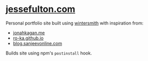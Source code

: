 # [jessefulton.com](http://jessefulton.com/)

Personal portfolio site built using [wintersmith](https://github.com/jnordberg/wintersmith) with inspiration from:

* [jonahkagan.me](https://github.com/jonahkagan/jonahkagan.me)
* [ro-ka.github.io](https://github.com/ro-ka/ro-ka.github.io)
* [blog.sanjeevonline.com](https://github.com/sanjeevonline/blog.sanjeevonline.com)

Builds site using npm's `postinstall` hook.
